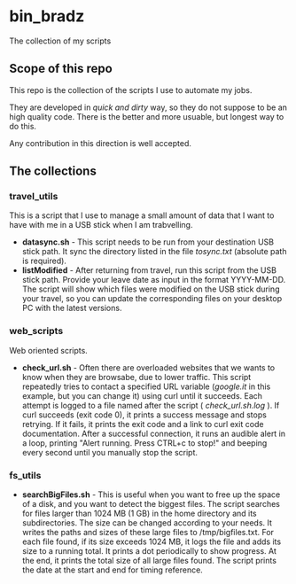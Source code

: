 # bin_bradz
The collection of my scripts

## Scope of this repo

This repo is the collection of the scripts I use to automate my jobs.

They are developed in *quick and dirty* way, so they do not suppose to be an high quality code. There is the better and more usuable, but longest way to do this.

Any contribution in this direction is well accepted.

## The collections

### travel_utils

This is a script that I use to manage a small amount of data that I want to have with me in a USB stick when I am trabvelling.

- **datasync.sh** - This script needs to be run from your destination USB stick path. It sync the directory listed in the file *tosync.txt* (absolute path is required).
- **listModified** - After returning from travel, run this script from the USB stick path. Provide your leave date as input in the format YYYY-MM-DD. The script will show which files were modified on the USB stick during your travel, so you can update the corresponding files on your desktop PC with the latest versions.

### web_scripts

Web oriented scripts.

 - **check_url.sh** - Often there are overloaded websites that we wants to know when they are browsabe, due to lower traffic.
This script repeatedly tries to contact a specified URL variable (*google.it* in this example, but you can change it) using curl until it succeeds.
Each attempt is logged to a file named after the script ( *check_url.sh.log* ).
If curl succeeds (exit code 0), it prints a success message and stops retrying.
If it fails, it prints the exit code and a link to curl exit code documentation.
After a successful connection, it runs an audible alert in a loop, printing "Alert running. Press CTRL+c to stop!" and beeping every second until you manually stop the script.

### fs_utils

- **searchBigFiles.sh**  - This is useful when you want to free up the space of a disk, and you want to detect the biggest files. 
The script searches for files larger than 1024 MB (1 GB) in the home directory and its subdirectories. The size can be changed according to your needs. 
It writes the paths and sizes of these large files to /tmp/bigfiles.txt.
For each file found, if its size exceeds 1024 MB, it logs the file and adds its size to a running total.
It prints a dot periodically to show progress.
At the end, it prints the total size of all large files found.
The script prints the date at the start and end for timing reference.